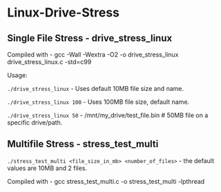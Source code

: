 # Linux-Drive-Stress

## Single File Stress - drive_stress_linux

Compiled with - gcc -Wall -Wextra -O2 -o drive_stress_linux drive_stress_linux.c -std=c99

Usage:

`./drive_stress_linux` - Uses default 10MB file size and name.

`./drive_stress_linux 100` - Uses 100MB file size, default name.

`./drive_stress_linux 50` - /mnt/my_drive/test_file.bin # 50MB file on a specific drive/path.

## Multifile Stress - stress_test_multi

`./stress_test_multi <file_size_in_mb> <number_of_files>` - the default values are 10MB and 2 files.

Compiled with - gcc stress_test_multi.c -o stress_test_multi -lpthread

